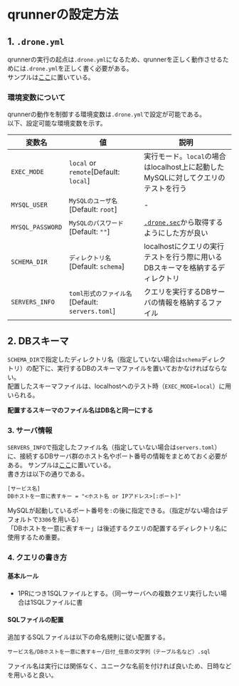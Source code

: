 # qrunnerの設定方法
## 1. `.drone.yml`
qrunnerの実行の起点は`.drone.yml`になるため、qrunnerを正しく動作させるためには`.drone.yml`を正しく書く必要がある。  
サンプルは[ここ](../.drone.yml)に置いている。  

### 環境変数について
qrunnerの動作を制御する環境変数は`.drone.yml`で設定が可能である。  
以下、設定可能な環境変数を示す。  

| 変数名 | 値 | 説明 |
| --------- | ------ | ----------- |
| `EXEC_MODE` | `local` or `remote`[Default: `local`] | 実行モード。`local`の場合はlocalhost上に起動したMySQLに対してクエリのテストを行う |
| `MYSQL_USER`| `MySQLのユーザ名`[Default: `root`] | - |
| `MYSQL_PASSWORD`| `MySQLのパスワード`[Default: `""`] | [`.drone.sec`](https://docs.tea-ci.org/usage/secrets/)から取得するようにした方が良い |
| `SCHEMA_DIR` | `ディレクトリ名`[Default: `schema`] | localhostにクエリの実行テストを行う際に用いるDBスキーマを格納するディレクトリ |
| `SERVERS_INFO` | `toml形式のファイル名`[Default: `servers.toml`] | クエリを実行するDBサーバの情報を格納するファイル |

## 2. DBスキーマ
`SCHEMA_DIR`で指定したディレクトリ名（指定していない場合は`schema`ディレクトリ）の配下に、実行するDBのスキーマファイルを置いておかなければならない。  
配置したスキーマファイルは、localhostへのテスト時（`EXEC_MODE=local`）に用いられる。

**配置するスキーマのファイル名はDB名と同一にする**

### 3. サーバ情報
`SERVERS_INFO`で指定したファイル名（指定していない場合は`servers.toml`）に、接続するDBサーバ群のホスト名やポート番号の情報をまとめておく必要がある。
サンプルは[ここ](../.servers.toml)に置いている。  
書き方は以下の通りである。
```
[サービス名]
DBホストを一意に表すキー = "<ホスト名 or IPアドレス>[:ポート]"
```
MySQLが起動しているポート番号を`:`の後に指定できる。（指定がない場合はデフォルトで`3306`を用いる）  
「DBホストを一意に表すキー」は後述するクエリの配置するディレクトリ名に使用するため重要。

### 4. クエリの書き方
#### 基本ルール

- 1PRにつき1SQLファイルとする。（同一サーバへの複数クエリ実行したい場合は1SQLファイルに書

#### SQLファイルの配置
追加するSQLファイルは以下の命名規則に従い配置する。
```
サービス名/DBホストを一意に表すキー/日付_任意の文字列（テーブル名など）.sql
```
ファイル名は実行には関係なく、ユニークな名前を付ければ良いため、日時などを用いると良い。  
